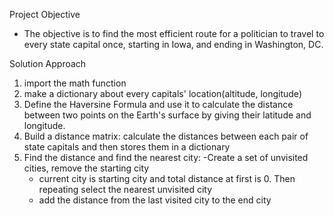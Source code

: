 Project Objective
- The objective is to find the most efficient route for a politician to travel to every state capital once, starting in Iowa, and ending in Washington, DC.  

Solution Approach
1. import the math function
2. make a dictionary about every capitals' location(altitude, longitude)
3. Define the Haversine Formula and use it to calculate the distance between two points on the Earth's surface by giving their latitude and longitude.
4. Build a distance matrix: calculate the distances between each pair of state capitals and then stores them in a dictionary
5. Find the distance and find the nearest city:
   -Create a set of unvisited cities, remove the starting city
   - current city is starting city and total distance at first is 0.
Then repeating select the nearest unvisited city
   - add the distance from the last visited city to the end city
